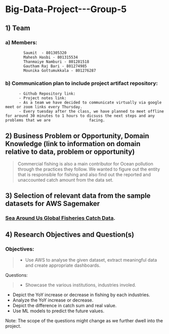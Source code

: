 # Big-Data-Project---Group-5

## 1) Team

  ###   a)  Members: 
            Saumit  - 801305320
            Mahesh Hasbi - 801315534
            Thanmaiye Namburi - 801281518
            Gautham Raj Bari - 801274985
            Mounika Gottumukkala - 801276287 
 ###    b)  Communication plan to include project artifact repository:
          - Github Repository link:
          - Project notes link:
          - As a team we have decided to communicate virtually via google meet or zoom links every Thursday. 
          - Every tuesday after the class, we have planned to meet offline for around 30 minutes to 1 hours to dicsuss the next steps and any problems that we are                 facing.

## 2)  Business Problem or Opportunity, Domain Knowledge (link to information on domain relative to data, problem or opportunity)
  > Commercial fishing is also a main contributor for Ocean pollution through the practices they follow.
    We wanted to figure out the entity that is responsible for fishing and also find out the reported and unaccounted catch amount from the data set. 

## 3)  Selection of relevant data from the sample datasets for AWS Sagemaker 

### [Sea Around Us Global Fisheries Catch Data](https://registry.opendata.aws/sau-global-fisheries-catch-data/).

## 4)  Research Objectives and Question(s) 

### Objectives:
> - Use AWS to analyse the given dataset, extract meaningful data and create appropriate dashboards.

Questions:

> - Showcase the various institutions, industries involed. 
  - Depict the YoY increase or decrease in fishing by each industries. 
  - Analyze the YoY increase or decrease.
  - Depict the difference in catch sum and real value. 
  - Use ML models to predict the future values. 
  
  Note: The scope of the questions might change as we further dwell into the project.
  
